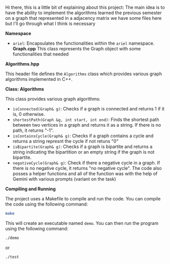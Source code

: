 Hi there, this is a little bit of explaining about this project:
The main idea is to have the  ability to implement the algorithms learned the previous semester on a graph that represented in a adjacency matrix
we have some files here but I'll go through what I think is necessary

**Namespace**

* `ariel`: Encapsulates the functionalities within the `ariel` namespace.
**Graph.cpp**
  This class represents the Graph object with some functionalities that needed
  
**Algorithms.hpp**

This header file defines the `Algorithms` class which provides various graph algorithms implemented in C++.


**Class: Algorithms**

This class provides various graph algorithms:

* `isConnected(Graph& g)`: Checks if a graph is connected and returns 1 if it is, 0 otherwise.
* `shortestPath(Graph &g, int start, int end)`: Finds the shortest path between two vertices in a graph and returns it as a string. If there is no path, it returns "-1".
* `isContainsCycle(Graph& g)`: Checks if a graph contains a cycle and returns a string represnt the cycle if not retuns "0"
* `isBipartite(Graph& g)`: Checks if a graph is bipartite and returns a string indicating the bipartition or an empty string if the graph is not bipartite.
* `negativeCycle(Graph& g)`: Check if there a negative cycle in a graph. If there is no negative cycle, it returns "no negative cycle".
The code also posses a helper functions and all of the function was with the help of Gemini with various prompts (variant on the task)

**Compiling and Running**

The project uses a Makefile to compile and run the code. You can compile the code using the following command:

```bash
make
```

This will create an executable named `demo`. You can then run the program using the following command:

```bash
./demo
```
or
```bash
./test 
```
